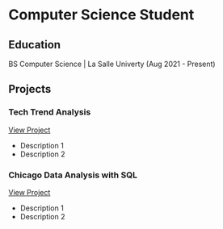 # Computer Science Student

## Education
BS Computer Science | La Salle Univerty (Aug 2021 - Present)

## Projects
### **Tech Trend Analysis**
[View Project](https://github.com/rjacaac211/Tech-Trend-Analysis)
- Description 1
- Description 2

### **Chicago Data Analysis with SQL**
[View Project](https://github.com/rjacaac211/Chicago-Data-Analysis-with-SQL.git)
- Description 1
- Description 2
